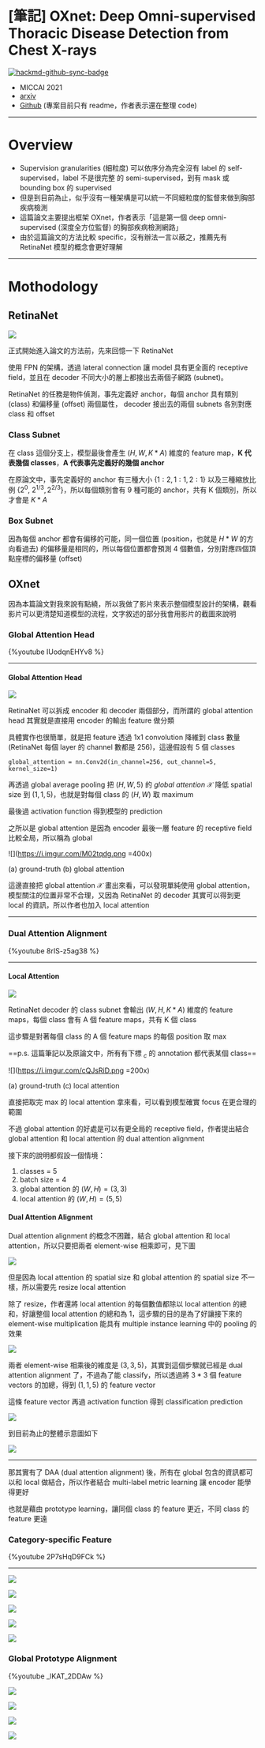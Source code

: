 # [筆記] OXnet: Deep Omni-supervised Thoracic Disease Detection from Chest X-rays

[![hackmd-github-sync-badge](https://hackmd.io/h7qG-v_dRceW6mCQwRjk5A/badge)](https://hackmd.io/h7qG-v_dRceW6mCQwRjk5A)


- MICCAI 2021
- [arxiv](https://arxiv.org/abs/2104.03218)
- [Github](https://github.com/LLYXC/OXnet) (專案目前只有 readme，作者表示還在整理 code)


---

# Overview

- Supervision granularities (細粒度) 可以依序分為完全沒有 label 的 self-supervised，label 不是很完整 的 semi-supervised，到有 mask 或 bounding box 的 supervised
- 但是到目前為止，似乎沒有一種架構是可以統一不同細粒度的監督來做到胸部疾病檢測
- 這篇論文主要提出框架 OXnet，作者表示「這是第一個 deep omni-supervised (深度全方位監督) 的胸部疾病檢測網路」
- 由於這篇論文的方法比較 specific，沒有辦法一言以蔽之，推薦先有 RetinaNet 模型的概念會更好理解


---

# Mothodology


## RetinaNet

![](https://i.imgur.com/39cbu7V.png)

正式開始進入論文的方法前，先來回憶一下 RetinaNet

使用 FPN 的架構，透過 lateral connection 讓 model 具有更全面的 receptive field，並且在 decoder 不同大小的層上都接出去兩個子網路 (subnet)。

RetinaNet 的任務是物件偵測，事先定義好 anchor，每個 anchor 具有類別 (class) 和偏移量 (offset) 兩個屬性， decoder 接出去的兩個 subnets 各別對應 class 和 offset

### Class Subnet

在 class 這個分支上，模型最後會產生 $(H, W, K*A)$ 維度的 feature map，**K 代表幾個 classes**，**A 代表事先定義好的幾個 anchor**

在原論文中，事先定義好的 anchor 有三種大小 $\{1:2, 1:1, 2:1\}$ 以及三種縮放比例  $\left\{2^{0}\right.$, $\left.2^{1 / 3}, 2^{2 / 3}\right\}$，所以每個類別會有 9 種可能的 anchor，共有 K 個類別，所以才會是 $K*A$

### Box Subnet

因為每個 anchor 都會有偏移的可能，同一個位置 (position，也就是 $H*W$ 的方向看過去) 的偏移量是相同的，所以每個位置都會預測 4 個數值，分別對應四個頂點座標的偏移量 (offset)

## OXnet

因為本篇論文對我來說有點繞，所以我做了影片來表示整個模型設計的架構，觀看影片可以更清楚知道模型的流程，文字敘述的部分我會用影片的截圖來說明

### Global Attention Head

{%youtube IUodqnEHYv8 %}

---

#### Global Attention Head

![](https://i.imgur.com/ypSPRtf.png)


RetinaNet 可以拆成 encoder 和 decoder 兩個部分，而所謂的 global attention head 其實就是直接用 encoder 的輸出 feature 做分類

具體實作也很簡單，就是把 feature 透過 1x1 convolution 降維到 class 數量 (RetinaNet 每個 layer 的 channel 數都是 256)，這邊假設有 5 個 classes

```python=
global_attention = nn.Conv2d(in_channel=256, out_channel=5, kernel_size=1)
```

再透過 global average pooling 把 $(H, W, 5)$ 的 $global\ attention\ \mathcal{X}$ 降低 spatial size 到 $(1, 1, 5)$，也就是對每個 class 的 $(H, W)$ 取 maximum

最後過 activation function 得到模型的 prediction

之所以是 global attention 是因為 encoder 最後一層 feature 的 receptive field 比較全局，所以稱為 global



![](https://i.imgur.com/M02tqdg.png =400x)

(a) ground-truth (b) global attention

這邊直接把 global attention $\mathcal{X}$ 畫出來看，可以發現單純使用 global attention，模型關注的位置非常不合理，又因為 RetinaNet 的 decoder 其實可以得到更 local 的資訊，所以作者也加入 local attention


---


### Dual Attention Alignment

{%youtube 8rIS-z5ag38 %}


---

#### Local Attention
![](https://i.imgur.com/KdStERx.png)


RetinaNet decoder 的 class subnet 會輸出 $(W, H, K * A)$ 維度的 feature maps，每個 class 會有 A 個 feature maps，共有 K 個 class

這步驟是對著每個 class 的 A 個 feature maps 的每個 position 取 max

==p.s. 這篇筆記以及原論文中，所有有下標 $_c$ 的 annotation 都代表某個 class==

![](https://i.imgur.com/cQJsRiD.png =200x)

(a) ground-truth (c) local attention

直接把取完 max 的 local attention 拿來看，可以看到模型確實 focus 在更合理的範圍

不過 global attention 的好處是可以有更全局的 receptive field，作者提出結合 global attention 和 local attention 的 dual attention alignment

接下來的說明都假設一個情境：
1. classes = 5
2. batch size = 4
3. global attention 的 $(W, H)=(3, 3)$
4. local attention 的 $(W, H)=(5, 5)$


#### Dual Attention Alignment

Dual attention alignment 的概念不困難，結合 global attention 和 local attention，所以只要把兩者 element-wise 相乘即可，見下圖


![](https://i.imgur.com/BHilERR.png)

但是因為 local attention 的 spatial size 和 global attention 的 spatial size 不一樣，所以需要先 resize local attention

除了 resize，作者還將 local attention 的每個數值都除以 local attention 的總和，好讓整個 local attention 的總和為 $1$，這步驟的目的是為了好讓接下來的 element-wise multiplication 能具有 multiple instance learning 中的 pooling 的效果

![](https://i.imgur.com/ufT8kaw.png)

兩者 element-wise 相乘後的維度是 $(3, 3, 5)$，其實到這個步驟就已經是 dual attention alignment 了，不過為了能 classify，所以透過將 
$3*3$ 個 feature vectors 的加總，得到 $(1, 1, 5)$ 的 feature vector

這條 feature vector 再過 activation function 得到 classification prediction

![](https://i.imgur.com/WRwhokx.png)

到目前為止的整體示意圖如下

![](https://i.imgur.com/QhqTfDm.png)


---

那其實有了 DAA (dual attention alignment) 後，所有在 global 包含的資訊都可以和 local 做結合，所以作者結合 multi-label metric learning 讓 encoder 能學得更好

也就是藉由 prototype learning，讓同個 class 的 feature 更近，不同 class 的 feature 更遠


### Category-specific Feature

{%youtube 2P7sHqD9FCk %}


---



![](https://i.imgur.com/XH5LHFT.png)




![](https://i.imgur.com/9Wz7qGn.png)

![](https://i.imgur.com/SP4B2yi.png)


![](https://i.imgur.com/tFPwI76.png)


![](https://i.imgur.com/T2v5mgU.png)



### Global Prototype Alignment

{%youtube _lKAT_2DDAw %}


![](https://i.imgur.com/WgPTb0G.png)


![](https://i.imgur.com/gIOUo4g.png)

![](https://i.imgur.com/p7pmduA.png)

![](https://i.imgur.com/zaqm7pT.png)
